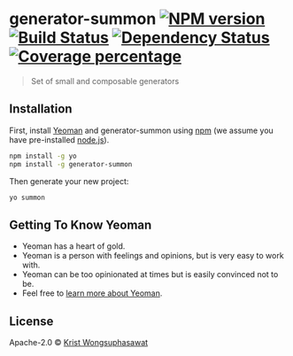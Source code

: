 # generator-summon [![NPM version][npm-image]][npm-url] [![Build Status][travis-image]][travis-url] [![Dependency Status][daviddm-image]][daviddm-url] [![Coverage percentage][coveralls-image]][coveralls-url]
> Set of small and composable generators

## Installation

First, install [Yeoman](http://yeoman.io) and generator-summon using [npm](https://www.npmjs.com/) (we assume you have pre-installed [node.js](https://nodejs.org/)).

```bash
npm install -g yo
npm install -g generator-summon
```

Then generate your new project:

```bash
yo summon
```

## Getting To Know Yeoman

 * Yeoman has a heart of gold.
 * Yeoman is a person with feelings and opinions, but is very easy to work with.
 * Yeoman can be too opinionated at times but is easily convinced not to be.
 * Feel free to [learn more about Yeoman](http://yeoman.io/).

## License

Apache-2.0 © [Krist Wongsuphasawat](http://kristw.yellowpigz.com)


[npm-image]: https://badge.fury.io/js/generator-summon.svg
[npm-url]: https://npmjs.org/package/generator-summon
[travis-image]: https://travis-ci.org/kristw/generator-summon.svg?branch=master
[travis-url]: https://travis-ci.org/kristw/generator-summon
[daviddm-image]: https://david-dm.org/kristw/generator-summon.svg?theme=shields.io
[daviddm-url]: https://david-dm.org/kristw/generator-summon
[coveralls-image]: https://coveralls.io/repos/kristw/generator-summon/badge.svg
[coveralls-url]: https://coveralls.io/r/kristw/generator-summon
